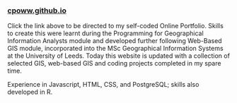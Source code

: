 ### <a href="http://cpoww.github.io/">cpoww.github.io</a>

Click the link above to be directed to my self-coded Online Portfolio. Skills to create this were learnt during the Programming for Geographical Information Analysts module and developed further following Web-Based GIS module, incorporated into the MSc Geographical Information Systems at the University of Leeds. Today this website is updated with a collection of selected GIS, web-based GIS and coding projects completed in my spare time.

Experience in Javascript, HTML, CSS, and PostgreSQL; skills also developed in R.
